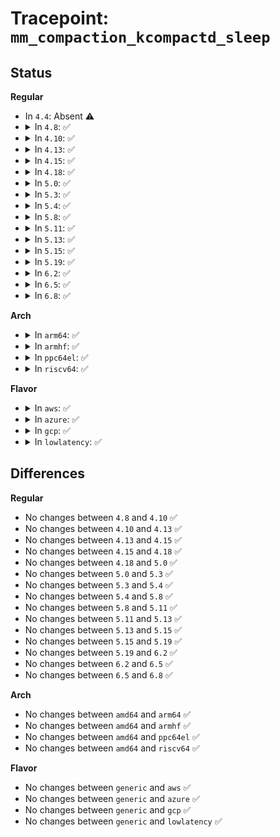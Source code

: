 # Tracepoint: <code>mm_compaction_kcompactd_sleep</code>

## Status
<b>Regular</b>
<ul>
<li>
In <code>4.4</code>: Absent ⚠️
</li>
<li>
<details>
<summary>In <code>4.8</code>: ✅</summary>

Event:

```c
struct trace_event_raw_mm_compaction_kcompactd_sleep {
    struct trace_entry ent;
    int nid;
    char __data[0];
};
```
Function:

```c
void trace_event_raw_event_mm_compaction_kcompactd_sleep(void *__data, int nid);
```
</details>
</li>
<li>
<details>
<summary>In <code>4.10</code>: ✅</summary>

Event:

```c
struct trace_event_raw_mm_compaction_kcompactd_sleep {
    struct trace_entry ent;
    int nid;
    char __data[0];
};
```
Function:

```c
void trace_event_raw_event_mm_compaction_kcompactd_sleep(void *__data, int nid);
```
</details>
</li>
<li>
<details>
<summary>In <code>4.13</code>: ✅</summary>

Event:

```c
struct trace_event_raw_mm_compaction_kcompactd_sleep {
    struct trace_entry ent;
    int nid;
    char __data[0];
};
```
Function:

```c
void trace_event_raw_event_mm_compaction_kcompactd_sleep(void *__data, int nid);
```
</details>
</li>
<li>
<details>
<summary>In <code>4.15</code>: ✅</summary>

Event:

```c
struct trace_event_raw_mm_compaction_kcompactd_sleep {
    struct trace_entry ent;
    int nid;
    char __data[0];
};
```
Function:

```c
void trace_event_raw_event_mm_compaction_kcompactd_sleep(void *__data, int nid);
```
</details>
</li>
<li>
<details>
<summary>In <code>4.18</code>: ✅</summary>

Event:

```c
struct trace_event_raw_mm_compaction_kcompactd_sleep {
    struct trace_entry ent;
    int nid;
    char __data[0];
};
```
Function:

```c
void trace_event_raw_event_mm_compaction_kcompactd_sleep(void *__data, int nid);
```
</details>
</li>
<li>
<details>
<summary>In <code>5.0</code>: ✅</summary>

Event:

```c
struct trace_event_raw_mm_compaction_kcompactd_sleep {
    struct trace_entry ent;
    int nid;
    char __data[0];
};
```
Function:

```c
void trace_event_raw_event_mm_compaction_kcompactd_sleep(void *__data, int nid);
```
</details>
</li>
<li>
<details>
<summary>In <code>5.3</code>: ✅</summary>

Event:

```c
struct trace_event_raw_mm_compaction_kcompactd_sleep {
    struct trace_entry ent;
    int nid;
    char __data[0];
};
```
Function:

```c
void trace_event_raw_event_mm_compaction_kcompactd_sleep(void *__data, int nid);
```
</details>
</li>
<li>
<details>
<summary>In <code>5.4</code>: ✅</summary>

Event:

```c
struct trace_event_raw_mm_compaction_kcompactd_sleep {
    struct trace_entry ent;
    int nid;
    char __data[0];
};
```
Function:

```c
void trace_event_raw_event_mm_compaction_kcompactd_sleep(void *__data, int nid);
```
</details>
</li>
<li>
<details>
<summary>In <code>5.8</code>: ✅</summary>

Event:

```c
struct trace_event_raw_mm_compaction_kcompactd_sleep {
    struct trace_entry ent;
    int nid;
    char __data[0];
};
```
Function:

```c
void trace_event_raw_event_mm_compaction_kcompactd_sleep(void *__data, int nid);
```
</details>
</li>
<li>
<details>
<summary>In <code>5.11</code>: ✅</summary>

Event:

```c
struct trace_event_raw_mm_compaction_kcompactd_sleep {
    struct trace_entry ent;
    int nid;
    char __data[0];
};
```
Function:

```c
void trace_event_raw_event_mm_compaction_kcompactd_sleep(void *__data, int nid);
```
</details>
</li>
<li>
<details>
<summary>In <code>5.13</code>: ✅</summary>

Event:

```c
struct trace_event_raw_mm_compaction_kcompactd_sleep {
    struct trace_entry ent;
    int nid;
    char __data[0];
};
```
Function:

```c
void trace_event_raw_event_mm_compaction_kcompactd_sleep(void *__data, int nid);
```
</details>
</li>
<li>
<details>
<summary>In <code>5.15</code>: ✅</summary>

Event:

```c
struct trace_event_raw_mm_compaction_kcompactd_sleep {
    struct trace_entry ent;
    int nid;
    char __data[0];
};
```
Function:

```c
void trace_event_raw_event_mm_compaction_kcompactd_sleep(void *__data, int nid);
```
</details>
</li>
<li>
<details>
<summary>In <code>5.19</code>: ✅</summary>

Event:

```c
struct trace_event_raw_mm_compaction_kcompactd_sleep {
    struct trace_entry ent;
    int nid;
    char __data[0];
};
```
Function:

```c
void trace_event_raw_event_mm_compaction_kcompactd_sleep(void *__data, int nid);
```
</details>
</li>
<li>
<details>
<summary>In <code>6.2</code>: ✅</summary>

Event:

```c
struct trace_event_raw_mm_compaction_kcompactd_sleep {
    struct trace_entry ent;
    int nid;
    char __data[0];
};
```
Function:

```c
void trace_event_raw_event_mm_compaction_kcompactd_sleep(void *__data, int nid);
```
</details>
</li>
<li>
<details>
<summary>In <code>6.5</code>: ✅</summary>

Event:

```c
struct trace_event_raw_mm_compaction_kcompactd_sleep {
    struct trace_entry ent;
    int nid;
    char __data[0];
};
```
Function:

```c
void trace_event_raw_event_mm_compaction_kcompactd_sleep(void *__data, int nid);
```
</details>
</li>
<li>
<details>
<summary>In <code>6.8</code>: ✅</summary>

Event:

```c
struct trace_event_raw_mm_compaction_kcompactd_sleep {
    struct trace_entry ent;
    int nid;
    char __data[0];
};
```
Function:

```c
void trace_event_raw_event_mm_compaction_kcompactd_sleep(void *__data, int nid);
```
</details>
</li>
</ul>
<b>Arch</b>
<ul>
<li>
<details>
<summary>In <code>arm64</code>: ✅</summary>

Event:

```c
struct trace_event_raw_mm_compaction_kcompactd_sleep {
    struct trace_entry ent;
    int nid;
    char __data[0];
};
```
Function:

```c
void trace_event_raw_event_mm_compaction_kcompactd_sleep(void *__data, int nid);
```
</details>
</li>
<li>
<details>
<summary>In <code>armhf</code>: ✅</summary>

Event:

```c
struct trace_event_raw_mm_compaction_kcompactd_sleep {
    struct trace_entry ent;
    int nid;
    char __data[0];
};
```
Function:

```c
void trace_event_raw_event_mm_compaction_kcompactd_sleep(void *__data, int nid);
```
</details>
</li>
<li>
<details>
<summary>In <code>ppc64el</code>: ✅</summary>

Event:

```c
struct trace_event_raw_mm_compaction_kcompactd_sleep {
    struct trace_entry ent;
    int nid;
    char __data[0];
};
```
Function:

```c
void trace_event_raw_event_mm_compaction_kcompactd_sleep(void *__data, int nid);
```
</details>
</li>
<li>
<details>
<summary>In <code>riscv64</code>: ✅</summary>

Event:

```c
struct trace_event_raw_mm_compaction_kcompactd_sleep {
    struct trace_entry ent;
    int nid;
    char __data[0];
};
```
Function:

```c
void trace_event_raw_event_mm_compaction_kcompactd_sleep(void *__data, int nid);
```
</details>
</li>
</ul>
<b>Flavor</b>
<ul>
<li>
<details>
<summary>In <code>aws</code>: ✅</summary>

Event:

```c
struct trace_event_raw_mm_compaction_kcompactd_sleep {
    struct trace_entry ent;
    int nid;
    char __data[0];
};
```
Function:

```c
void trace_event_raw_event_mm_compaction_kcompactd_sleep(void *__data, int nid);
```
</details>
</li>
<li>
<details>
<summary>In <code>azure</code>: ✅</summary>

Event:

```c
struct trace_event_raw_mm_compaction_kcompactd_sleep {
    struct trace_entry ent;
    int nid;
    char __data[0];
};
```
Function:

```c
void trace_event_raw_event_mm_compaction_kcompactd_sleep(void *__data, int nid);
```
</details>
</li>
<li>
<details>
<summary>In <code>gcp</code>: ✅</summary>

Event:

```c
struct trace_event_raw_mm_compaction_kcompactd_sleep {
    struct trace_entry ent;
    int nid;
    char __data[0];
};
```
Function:

```c
void trace_event_raw_event_mm_compaction_kcompactd_sleep(void *__data, int nid);
```
</details>
</li>
<li>
<details>
<summary>In <code>lowlatency</code>: ✅</summary>

Event:

```c
struct trace_event_raw_mm_compaction_kcompactd_sleep {
    struct trace_entry ent;
    int nid;
    char __data[0];
};
```
Function:

```c
void trace_event_raw_event_mm_compaction_kcompactd_sleep(void *__data, int nid);
```
</details>
</li>
</ul>

## Differences
<b>Regular</b>
<ul>
<li>
No changes between <code>4.8</code> and <code>4.10</code> ✅
</li>
<li>
No changes between <code>4.10</code> and <code>4.13</code> ✅
</li>
<li>
No changes between <code>4.13</code> and <code>4.15</code> ✅
</li>
<li>
No changes between <code>4.15</code> and <code>4.18</code> ✅
</li>
<li>
No changes between <code>4.18</code> and <code>5.0</code> ✅
</li>
<li>
No changes between <code>5.0</code> and <code>5.3</code> ✅
</li>
<li>
No changes between <code>5.3</code> and <code>5.4</code> ✅
</li>
<li>
No changes between <code>5.4</code> and <code>5.8</code> ✅
</li>
<li>
No changes between <code>5.8</code> and <code>5.11</code> ✅
</li>
<li>
No changes between <code>5.11</code> and <code>5.13</code> ✅
</li>
<li>
No changes between <code>5.13</code> and <code>5.15</code> ✅
</li>
<li>
No changes between <code>5.15</code> and <code>5.19</code> ✅
</li>
<li>
No changes between <code>5.19</code> and <code>6.2</code> ✅
</li>
<li>
No changes between <code>6.2</code> and <code>6.5</code> ✅
</li>
<li>
No changes between <code>6.5</code> and <code>6.8</code> ✅
</li>
</ul>
<b>Arch</b>
<ul>
<li>
No changes between <code>amd64</code> and <code>arm64</code> ✅
</li>
<li>
No changes between <code>amd64</code> and <code>armhf</code> ✅
</li>
<li>
No changes between <code>amd64</code> and <code>ppc64el</code> ✅
</li>
<li>
No changes between <code>amd64</code> and <code>riscv64</code> ✅
</li>
</ul>
<b>Flavor</b>
<ul>
<li>
No changes between <code>generic</code> and <code>aws</code> ✅
</li>
<li>
No changes between <code>generic</code> and <code>azure</code> ✅
</li>
<li>
No changes between <code>generic</code> and <code>gcp</code> ✅
</li>
<li>
No changes between <code>generic</code> and <code>lowlatency</code> ✅
</li>
</ul>
